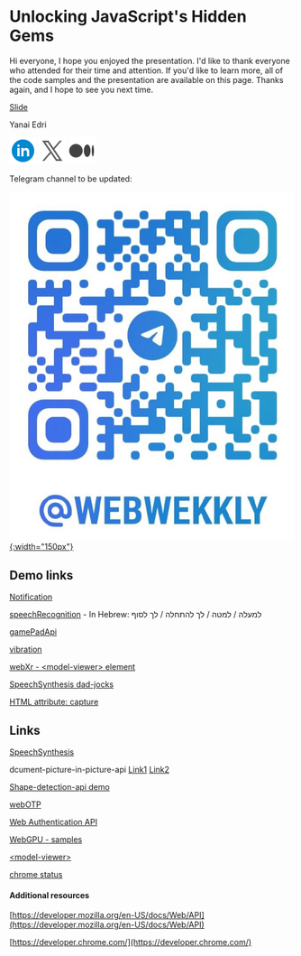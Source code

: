 # Unlocking JavaScript's Hidden Gems

Hi everyone,
I hope you enjoyed the presentation. I'd like to thank everyone who attended for their time and attention.
If you'd like to learn more, all of the code samples and the presentation are available on this page.
Thanks again, and I hope to see you next time.

[Slide](./assets/reversim24Slide.pdf)

Yanai Edri

[![Linkedin](./assets/icons8-linkedin-circled-48.png)](https://www.linkedin.com/in/yanaiedri/)
[![X(Twitter)](./assets/icons8-twitterx-48.png)](https://twitter.com/yanaiEdri)
[![Medium](./assets/icons8-medium-48.png)](https://medium.com/@yedri)

Telegram channel to be updated:

[![WebWeekly](./assets/telegram.jpeg){:width="150px"}](https://t.me/webWekkly)

## Demo links

[Notification](./notofication/notification.html)

[speechRecognition](./speechRecognition/index.html) - In Hebrew:
למעלה / למטה / לך להתחלה / לך לסוף

[gamePadApi](./gamePadApi/index.html)

[vibration](./vibration/index.html)

[webXr - \<model-viewer\> element](./webXr/index.html)

[SpeechSynthesis dad-jocks](./speechSynthesis/synthesis.html)

[HTML attribute: capture](./deviceAccsess/index.html)

## Links

[SpeechSynthesis](https://mdn.github.io/dom-examples/web-speech-api/speak-easy-synthesis/)

dcument-picture-in-picture-api [Link1](https://lazy-guy.github.io/tomodoro/index.html) [Link2](https://document-picture-in-picture-api.glitch.me/)

[Shape-detection-api demo](https://ckeditor.github.io/labs/shape-detection-api/)

[webOTP](https://jsfh2.csb.app/)

[Web Authentication API](https://webauthn.io/)

[WebGPU - samples](https://webgpu.github.io/webgpu-samples/samples/particles)

[\<model-viewer\>](https://modelviewer.dev/examples/augmentedreality/index.html)

[chrome status](https://chromestatus.com/features#shape)

#### Additional resources

[https://developer.mozilla.org/en-US/docs/Web/API](https://developer.mozilla.org/en-US/docs/Web/API)

[https://developer.chrome.com/](https://developer.chrome.com/)
